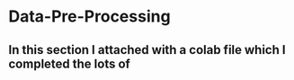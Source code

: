 # Data-Pre-Processing
## In this section I attached with a colab file which I completed the lots of 
